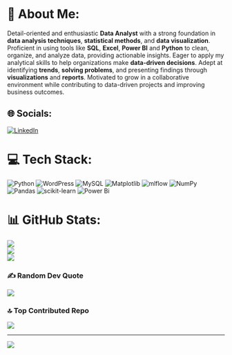 # 💫 About Me:
Detail-oriented and enthusiastic **Data Analyst** with a strong foundation in **data analysis techniques**, **statistical methods**, and **data visualization**. Proficient in using tools like **SQL**, **Excel**, **Power BI** and **Python** to clean, organize, and analyze data, providing actionable insights. Eager to apply my analytical skills to help organizations make **data-driven decisions**. Adept at identifying **trends**, **solving problems**, and presenting findings through **visualizations** and **reports**. Motivated to grow in a collaborative environment while contributing to data-driven projects and improving business outcomes.



## 🌐 Socials:
[![LinkedIn](https://img.shields.io/badge/LinkedIn-%230077B5.svg?logo=linkedin&logoColor=white)](https://www.linkedin.com/in/kranthi-monde/)

# 💻 Tech Stack:
![Python](https://img.shields.io/badge/python-3670A0?style=for-the-badge&logo=python&logoColor=ffdd54) ![WordPress](https://img.shields.io/badge/WordPress-%23117AC9.svg?style=for-the-badge&logo=WordPress&logoColor=white) ![MySQL](https://img.shields.io/badge/mysql-4479A1.svg?style=for-the-badge&logo=mysql&logoColor=white)  ![Matplotlib](https://img.shields.io/badge/Matplotlib-%23ffffff.svg?style=for-the-badge&logo=Matplotlib&logoColor=black) ![mlflow](https://img.shields.io/badge/mlflow-%23d9ead3.svg?style=for-the-badge&logo=numpy&logoColor=blue) ![NumPy](https://img.shields.io/badge/numpy-%23013243.svg?style=for-the-badge&logo=numpy&logoColor=white) ![Pandas](https://img.shields.io/badge/pandas-%23150458.svg?style=for-the-badge&logo=pandas&logoColor=white) ![scikit-learn](https://img.shields.io/badge/scikit--learn-%23F7931E.svg?style=for-the-badge&logo=scikit-learn&logoColor=white)  ![Power Bi](https://img.shields.io/badge/power_bi-F2C811?style=for-the-badge&logo=powerbi&logoColor=black)
# 📊 GitHub Stats:
![](https://github-readme-stats.vercel.app/api?username=najirh&theme=dark&hide_border=false&include_all_commits=false&count_private=false)<br/>
![](https://github-readme-streak-stats.herokuapp.com/?user=najirh&theme=dark&hide_border=false)<br/>
![](https://github-readme-stats.vercel.app/api/top-langs/?username=najirh&theme=dark&hide_border=false&include_all_commits=false&count_private=false&layout=compact)

### ✍️ Random Dev Quote
![](https://quotes-github-readme.vercel.app/api?type=horizontal&theme=radical)

### 🔝 Top Contributed Repo
![](https://github-contributor-stats.vercel.app/api?username=najirh&limit=5&theme=dark&combine_all_yearly_contributions=true)

---
[![](https://visitcount.itsvg.in/api?id=najirh&icon=0&color=0)](https://visitcount.itsvg.in)
